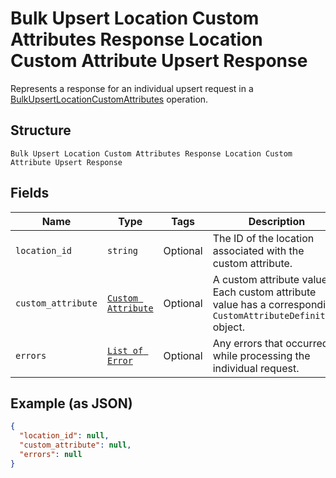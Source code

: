 
# Bulk Upsert Location Custom Attributes Response Location Custom Attribute Upsert Response

Represents a response for an individual upsert request in a [BulkUpsertLocationCustomAttributes](../../doc/api/location-custom-attributes.md#bulk-upsert-location-custom-attributes) operation.

## Structure

`Bulk Upsert Location Custom Attributes Response Location Custom Attribute Upsert Response`

## Fields

| Name | Type | Tags | Description |
|  --- | --- | --- | --- |
| `location_id` | `string` | Optional | The ID of the location associated with the custom attribute. |
| `custom_attribute` | [`Custom Attribute`](../../doc/models/custom-attribute.md) | Optional | A custom attribute value. Each custom attribute value has a corresponding<br>`CustomAttributeDefinition` object. |
| `errors` | [`List of Error`](../../doc/models/error.md) | Optional | Any errors that occurred while processing the individual request. |

## Example (as JSON)

```json
{
  "location_id": null,
  "custom_attribute": null,
  "errors": null
}
```

